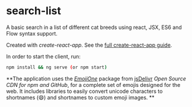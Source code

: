 # search-list
A basic search in a list of different cat breeds using react, JSX, ES6 and Flow syntax support. 

Created with *create-react-app*. See the [full create-react-app guide](https://github.com/facebook/create-react-app/blob/master/packages/react-scripts/template/README.md).

In order to start the client, run:

```bash
npm install && ng serve (or npm start)
```

**The application uses the [*EmojiOne*](https://www.jsdelivr.com/package/npm/emojione) package from [jsDelivr](https://www.jsdelivr.com/about) *Open Source CDN for npm and GitHub*, for a complete set of emojis designed for the web. 
It includes libraries to easily convert unicode characters to shortnames (:smile:) and shortnames to custom emoji images. **

